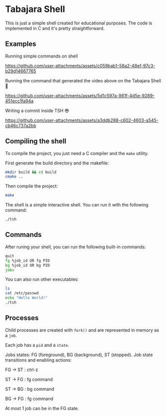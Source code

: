 # Tabajara Shell
This is just a simple shell created for educational purposes. The code is implemented in C and it's pretty straightforward.

## Examples
Running simple commands on shell


https://github.com/user-attachments/assets/c059bab1-58a2-48ef-97c3-b29d14667765





Running the command that generated the video above on the Tabajara Shell 🤯

https://github.com/user-attachments/assets/5d1c597a-981f-4d5e-9289-451ecc1fa94a





Writing a commit inside TSH 😎

https://github.com/user-attachments/assets/a3ddb288-c602-4603-a545-cb46c737a2bb




## Compiling the shell
To compile the project, you just need a C compiler and the `make` utility.

First generate the build directory and the makefile:
```bash
mkdir build && cd build
cmake ..
```

Then compile the project:
```bash
make
```

The shell is a simple interactive shell. You can run it with the following command:
```bash
./tsh
```

## Commands
After runing your shell, you can run the following built-in commands:
```bash
quit
fg %job_id OR fg PID
bg %job_id OR bg PID
jobs
```
You can also run other executables:

```bash
ls
cat /etc/passwd
echo "Hello World!"
./tsh
```

## Processes
Child processes are created with `fork()` and are represented in memory as a `job`.

Each job has a `pid` and a `state`.

Jobs states: FG (foreground), BG (background), ST (stopped).
Job state transitions and enabling actions:

 FG -> ST  : ctrl-z

 ST -> FG  : fg command
 
 ST -> BG  : bg command
 
 BG -> FG  : fg command

At most 1 job can be in the FG state.
